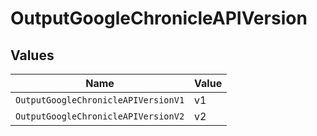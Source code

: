 # OutputGoogleChronicleAPIVersion


## Values

| Name                                | Value                               |
| ----------------------------------- | ----------------------------------- |
| `OutputGoogleChronicleAPIVersionV1` | v1                                  |
| `OutputGoogleChronicleAPIVersionV2` | v2                                  |